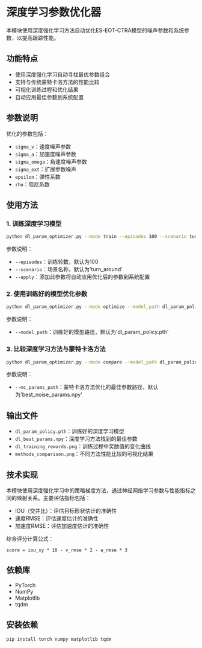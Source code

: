 # 深度学习参数优化器

本模块使用深度强化学习方法自动优化ES-EOT-CTRA模型的噪声参数和系统参数，以提高跟踪性能。

## 功能特点

- 使用深度强化学习自动寻找最优参数组合
- 支持与传统蒙特卡洛方法的性能比较
- 可视化训练过程和优化结果
- 自动应用最佳参数到系统配置

## 参数说明

优化的参数包括：

- `sigma_v`：速度噪声参数
- `sigma_a`：加速度噪声参数
- `sigma_omega`：角速度噪声参数
- `sigma_ext`：扩展参数噪声
- `epsilon`：弹性系数
- `rho`：阻尼系数

## 使用方法

### 1. 训练深度学习模型

```bash
python dl_param_optimizer.py --mode train --episodes 100 --scenario turn_around
```

参数说明：
- `--episodes`：训练轮数，默认为100
- `--scenario`：场景名称，默认为'turn_around'
- `--apply`：添加此参数将自动应用优化后的参数到系统配置

### 2. 使用训练好的模型优化参数

```bash
python dl_param_optimizer.py --mode optimize --model_path dl_param_policy.pth --scenario turn_around --apply
```

参数说明：
- `--model_path`：训练好的模型路径，默认为'dl_param_policy.pth'

### 3. 比较深度学习方法与蒙特卡洛方法

```bash
python dl_param_optimizer.py --mode compare --model_path dl_param_policy.pth --mc_params_path best_noise_params.npy --scenario turn_around --apply
```

参数说明：
- `--mc_params_path`：蒙特卡洛方法优化的最佳参数路径，默认为'best_noise_params.npy'

## 输出文件

- `dl_param_policy.pth`：训练好的深度学习模型
- `dl_best_params.npy`：深度学习方法找到的最佳参数
- `dl_training_rewards.png`：训练过程中奖励值的变化曲线
- `methods_comparison.png`：不同方法性能比较的可视化结果

## 技术实现

本模块使用深度强化学习中的策略梯度方法，通过神经网络学习参数与性能指标之间的映射关系。主要评估指标包括：

- IOU（交并比）：评估目标形状估计的准确性
- 速度RMSE：评估速度估计的准确性
- 加速度RMSE：评估加速度估计的准确性

综合评分计算公式：
```
score = iou_xy * 10 - v_rmse * 2 - a_rmse * 3
```

## 依赖库

- PyTorch
- NumPy
- Matplotlib
- tqdm

## 安装依赖

```bash
pip install torch numpy matplotlib tqdm
```